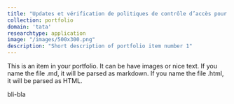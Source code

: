 ```yaml
---
title: "Updates et vérification de politiques de contrôle d’accès pour données Web"
collection: portfolio
domain: 'tata'
researchtype: application
image: "/images/500x300.png"
description: "Short description of portfolio item number 1"
---
```


This is an item in your portfolio. It can be have images or nice text. If you name the file .md, it will be parsed as markdown. If you name the file .html, it will be parsed as HTML. 

bli-bla